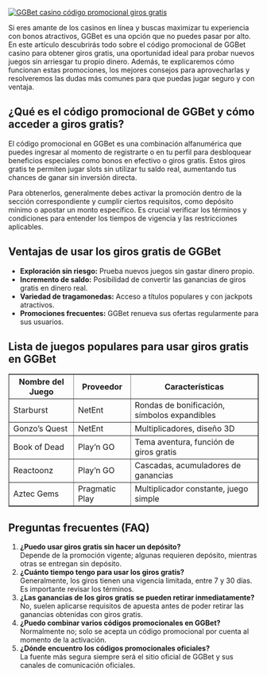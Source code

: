 [![GGBet casino código promocional giros gratis](https://123-caf.pages.dev/gitsignup.png)](https://vrmoo.ru/Bt82HjjY)

<p>Si eres amante de los casinos en línea y buscas maximizar tu experiencia con bonos atractivos, GGBet es una opción que no puedes pasar por alto. En este artículo descubrirás todo sobre el código promocional de GGBet casino para obtener giros gratis, una oportunidad ideal para probar nuevos juegos sin arriesgar tu propio dinero. Además, te explicaremos cómo funcionan estas promociones, los mejores consejos para aprovecharlas y resolveremos las dudas más comunes para que puedas jugar seguro y con ventaja.</p>  <h2>¿Qué es el código promocional de GGBet y cómo acceder a giros gratis?</h2> <p>El código promocional en GGBet es una combinación alfanumérica que puedes ingresar al momento de registrarte o en tu perfil para desbloquear beneficios especiales como bonos en efectivo o giros gratis. Estos giros gratis te permiten jugar slots sin utilizar tu saldo real, aumentando tus chances de ganar sin inversión directa.</p> <p>Para obtenerlos, generalmente debes activar la promoción dentro de la sección correspondiente y cumplir ciertos requisitos, como depósito mínimo o apostar un monto específico. Es crucial verificar los términos y condiciones para entender los tiempos de vigencia y las restricciones aplicables.</p>  <h2>Ventajas de usar los giros gratis de GGBet</h2> <ul>   <li><strong>Exploración sin riesgo:</strong> Prueba nuevos juegos sin gastar dinero propio.</li>   <li><strong>Incremento de saldo:</strong> Posibilidad de convertir las ganancias de giros gratis en dinero real.</li>   <li><strong>Variedad de tragamonedas:</strong> Acceso a títulos populares y con jackpots atractivos.</li>   <li><strong>Promociones frecuentes:</strong> GGBet renueva sus ofertas regularmente para sus usuarios.</li> </ul>  <h2>Lista de juegos populares para usar giros gratis en GGBet</h2> <table border="1" cellpadding="5" cellspacing="0">   <thead>     <tr>       <th>Nombre del Juego</th>       <th>Proveedor</th>       <th>Características</th>     </tr>   </thead>   <tbody>     <tr>       <td>Starburst</td>       <td>NetEnt</td>       <td>Rondas de bonificación, símbolos expandibles</td>     </tr>     <tr>       <td>Gonzo’s Quest</td>       <td>NetEnt</td>       <td>Multiplicadores, diseño 3D</td>     </tr>     <tr>       <td>Book of Dead</td>       <td>Play’n GO</td>       <td>Tema aventura, función de giros gratis</td>     </tr>     <tr>       <td>Reactoonz</td>       <td>Play’n GO</td>       <td>Cascadas, acumuladores de ganancias</td>     </tr>     <tr>       <td>Aztec Gems</td>       <td>Pragmatic Play</td>       <td>Multiplicador constante, juego simple</td>     </tr>   </tbody> </table>  <h2>Preguntas frecuentes (FAQ)</h2> <ol>   <li><strong>¿Puedo usar giros gratis sin hacer un depósito?</strong><br>   Depende de la promoción vigente; algunas requieren depósito, mientras otras se entregan sin depósito.</li>   <li><strong>¿Cuánto tiempo tengo para usar los giros gratis?</strong><br>   Generalmente, los giros tienen una vigencia limitada, entre 7 y 30 días. Es importante revisar los términos.</li>   <li><strong>¿Las ganancias de los giros gratis se pueden retirar inmediatamente?</strong><br>   No, suelen aplicarse requisitos de apuesta antes de poder retirar las ganancias obtenidas con giros gratis.</li>   <li><strong>¿Puedo combinar varios códigos promocionales en GGBet?</strong><br>   Normalmente no; solo se acepta un código promocional por cuenta al momento de la activación.</li>   <li><strong>¿Dónde encuentro los códigos promocionales oficiales?</strong><br>   La fuente más segura siempre será el sitio oficial de GGBet y sus canales de comunicación oficiales.</li> </ol>